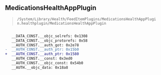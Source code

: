 ## MedicationsHealthAppPlugin

> `/System/Library/Health/FeedItemPlugins/MedicationsHealthAppPlugin.healthplugin/MedicationsHealthAppPlugin`

```diff

   __DATA_CONST.__objc_selrefs: 0x1308
   __DATA_CONST.__objc_protorefs: 0x58
   __AUTH_CONST.__auth_got: 0x2e78
-  __AUTH_CONST.__auth_ptr: 0x15b0
+  __AUTH_CONST.__auth_ptr: 0x1580
   __AUTH_CONST.__const: 0x3ed0
   __AUTH_CONST.__objc_const: 0x54b0
   __AUTH.__objc_data: 0x18a8

```
